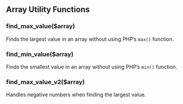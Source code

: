 ## Array Utility Functions

### find_max_value($array)
Finds the largest value in an array without using PHP’s `max()` function.

### find_min_value($array)
Finds the smallest value in an array without using PHP’s `min()` function.

### find_max_value_v2($array)
Handles negative numbers when finding the largest value.
